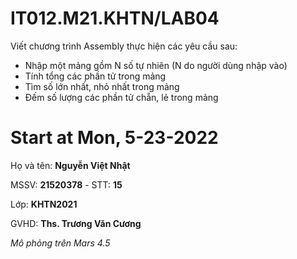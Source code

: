 # IT012.M21.KHTN/LAB04

Viết chương trình Assembly thực hiện các yêu cầu sau:

- Nhập một mảng gồm N số tự nhiên (N do người dùng nhập vào)
- Tính tổng các phần tử trong mảng
- Tìm số lớn nhất, nhỏ nhất trong mảng
- Đếm số lượng các phần tử chẵn, lẻ trong mảng


# Start at Mon, 5-23-2022
 
Họ và tên: **Nguyễn Việt Nhật**

MSSV: **21520378** - STT: **15**

Lớp: **KHTN2021**

GVHD: **Ths. Trương Văn Cương**

*Mô phỏng trên Mars 4.5*